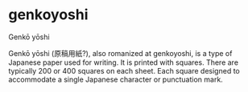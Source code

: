genkoyoshi
==========

Genkō yōshi

Genkō yōshi (原稿用紙?), also romanized at genkoyoshi, is a type of Japanese
paper used for writing. It is printed with squares. There are typically 200 or
400 squares on each sheet. Each square designed to accommodate a single
Japanese character or punctuation mark.

